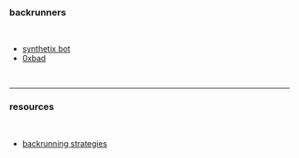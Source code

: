 ### backrunners

<br>

* [synthetix bot](https://github.com/bertmiller/sMEV)
* [0xbad](https://rekt.news/ripmevbot/)

<br>

---

### resources

<br>

* [backrunning strategies](https://github.com/go-outside-labs/mev-toolkit/tree/main/MEV_strategies/backrunning)
